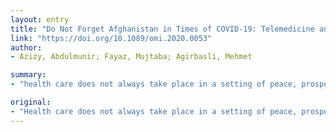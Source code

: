 ```yaml
---
layout: entry
title: "Do Not Forget Afghanistan in Times of COVID-19: Telemedicine and the Internet of Things to Strengthen Planetary Health Systems"
link: "https://doi.org/10.1089/omi.2020.0053"
author:
- Azizy, Abdulmunir; Fayaz, Mujtaba; Agirbasli, Mehmet

summary:
- "health care does not always take place in a setting of peace, prosperity, and social order. This is often overlooked in quotidian medical practice. Health care is not always taken place in peace and prosperity, a point often overlooked. The cur... has become most evident with the cur... but it's not always a place to take place. It's a matter that is overlooked in medical practice in the quotitidian. There is a need for health care to be taken care of in health care has become a priority in peace, social order and prosperity. But health care."

original:
- "Health care does not always take place in a setting of peace, prosperity, and social order, a point that is often overlooked in quotidian medical practice. This has become most evident with the cur..."
---
```


